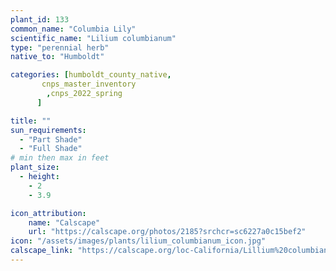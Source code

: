 ```yaml
---
plant_id: 133
common_name: "Columbia Lily"
scientific_name: "Lilium columbianum"
type: "perennial herb"
native_to: "Humboldt"

categories: [humboldt_county_native,
       cnps_master_inventory
        ,cnps_2022_spring
      ]

title: ""
sun_requirements:
  - "Part Shade"
  - "Full Shade"
# min then max in feet
plant_size:
  - height: 
    - 2
    - 3.9

icon_attribution: 
    name: "Calscape"
    url: "https://calscape.org/photos/2185?srchcr=sc6227a0c15bef2"
icon: "/assets/images/plants/lilium_columbianum_icon.jpg"
calscape_link: "https://calscape.org/loc-California/Lillium%20columbianum(%20)"
---
```

